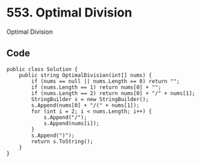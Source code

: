 # 553. Optimal Division
Optimal Division

## Code
    public class Solution {
        public string OptimalDivision(int[] nums) {
            if (nums == null || nums.Length == 0) return "";
            if (nums.Length == 1) return nums[0] + "";
            if (nums.Length == 2) return nums[0] + "/" + nums[1];
            StringBuilder s = new StringBuilder();
            s.Append(nums[0] + "/(" + nums[1]);
            for (int i = 2; i < nums.Length; i++) {
                s.Append("/");
                s.Append(nums[i]);
            }
            s.Append(")");
            return s.ToString();      
        }
    }
